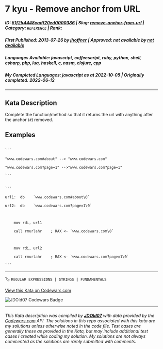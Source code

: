 # 7 kyu - Remove anchor from URL

##### **ID**: [51f2b4448cadf20ed0000386](https://www.codewars.com/kata/51f2b4448cadf20ed0000386) | **Slug**: [remove-anchor-from-url](https://www.codewars.com/kata/51f2b4448cadf20ed0000386) | **Category**: `REFERENCE` | **Rank**: <span style="color:white">7 kyu</span>

##### **First Published**: 2013-07-26 ***by*** [jhoffner](https://www.codewars.com/users/jhoffner) | **Approved**: *not available* ***by*** [*not available*](*https://www.codewars.com*)

##### **Languages Available**: javascript, coffeescript, ruby, python, shell, csharp, php, lua, haskell, c, nasm, clojure, cpp

##### **My Completed Languages**: javascript ***as at*** 2022-10-05 | **Originally completed**: 2022-06-12

---

## Kata Description


Complete the function/method so that it returns the url with anything after the anchor (`#`) removed. 



## Examples



~~~if-not:nasm

```

"www.codewars.com#about" --> "www.codewars.com"

"www.codewars.com?page=1" -->"www.codewars.com?page=1"

```

~~~



~~~if:nasm

```

url1:  db    `www.codewars.com#about\0`

url2:  db    `www.codewars.com?page=1\0`

    

    mov rdi, url1

    call rmurlahr    ; RAX <- `www.codewars.com\0`

    

    mov rdi, url2

    call rmurlahr    ; RAX <- `www.codewars.com?page=1\0`

```

~~~



---


🏷 `REGULAR EXPRESSIONS | STRINGS | FUNDAMENTALS`


[View this Kata on Codewars.com](https://www.codewars.com/kata/51f2b4448cadf20ed0000386)

![](https://www.codewars.com/users/jdold07/badges/large "JDOld07 Codewars Badge")

---

###### *This Kata description was compiled by [**JDOld07**](https://tpstech.dev) with data provided by the [Codewars.com](https://www.codewars.com) API.  The solutions in this repo associated with this kata are my solutions unless otherwise noted in the code file.  Test cases are generally those as provided in the Kata, but may include additional test cases I created while coding my solution.  My solutions are not always commented as the solutions are rarely submitted with comments.*
